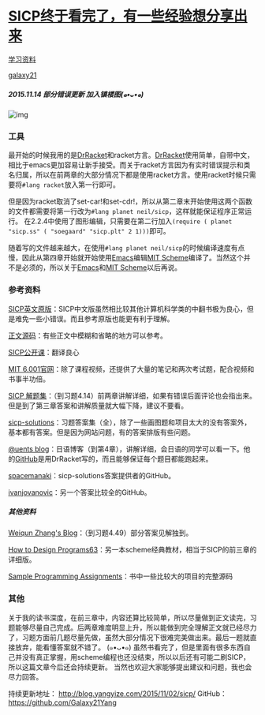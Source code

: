 # [SICP终于看完了，有一些经验想分享出来](http://cocode.cc/t/sicp/3397)

[学习资料](http://cocode.cc/tags/%E5%AD%A6%E4%B9%A0%E8%B5%84%E6%96%99)

[galaxy21](http://cocode.cc/users/galaxy21)

##### 2015.11.14 部分错误更新 加入镇楼图(๑•ᴗ•๑)

![img](http://cocode.cc/uploads/default/optimized/2X/a/a399e135871accf399e0f5640f5d2308b5bd6a43_1_500x500.jpg)

### 工具

最开始的时候我用的是[DrRacket](http://racket-lang.org/)和racket方言。[DrRacket](http://racket-lang.org/)使用简单，自带中文，相比于emacs更加容易让新手接受。而关于racket方言因为有实时错误提示和类名归属，所以在前两章的大部分情况下都是使用racket方言。使用racket时候只需要将`#lang racket`放入第一行即可。

但是因为racket取消了set-car!和set-cdr!，所以从第二章末开始使用这两个函数的文件都需要将第一行改为`#lang planet neil/sicp`，这样就能保证程序正常运行。
在2.2.4中使用了图形编辑，只需要在第二行加入`(require ( planet "sicp.ss" ( "soegaard" "sicp.plt" 2 1)))`即可。

随着写的文件越来越大，在使用`#lang planet neil/sicp`的时候编译速度有点慢，因此从第四章开始就开始使用[Emacs](http://www.gnu.org/software/emacs/emacs.html)编辑[MIT Scheme](http://www.gnu.org/software/mit-scheme/)编译了。当然这个并不是必须的，所以关于[Emacs](http://www.gnu.org/software/emacs/emacs.html)和[MIT Scheme](http://www.gnu.org/software/mit-scheme/)以后再说。

### 参考资料

[SICP英文原版](https://mitpress.mit.edu/sicp/full-text/book/book.html)：SICP中文版虽然相比较其他计算机科学类的中翻书极为良心，但是难免一些小错误。而且参考原版也能更有利于理解。

[正文源码](https://mitpress.mit.edu/sicp/code/index.html)：有些正文中模糊和省略的地方可以参考。

[SICP公开课](http://i.youku.com/u/UNTcxODk3ODQw)：翻译良心

[MIT 6.001官网](http://ocw.mit.edu/courses/electrical-engineering-and-computer-science/6-001-structure-and-interpretation-of-computer-programs-spring-2005/)：除了课程视频，还提供了大量的笔记和两次考试题，配合视频和书事半功倍。

[SICP 解题集](http://sicp.readthedocs.org/en/latest/index.html)：（到习题4.14）前两章讲解详细，如果有错误后面评论也会指出来。但是到了第三章答案和讲解质量就大幅下降，建议不要看。

[sicp-solutions](http://community.schemewiki.org/?sicp-solutions)：习题答案集（全），除了一些画图题和项目太大的没有答案外，基本都有答案。但是因为网站问题，有的答案排版有些问题。

[@uents blog](http://uents.hatenablog.com/entry/sicp/index)：日语博客（到第4章），讲解详细，会日语的同学可以看一下。他的[GitHub](https://github.com/Galaxy21Yang/sicp)是用DrRacket写的，而且能够保证每个题目都能跑起来。

[spacemanaki](https://github.com/spacemanaki/sicp)：sicp-solutions答案提供者的GitHub。

[ivanjovanovic](https://github.com/ivanjovanovic/sicp)：另一个答案比较全的GitHub。

##### 其他资料

[Weiqun Zhang's Blog](https://wqzhang.wordpress.com/sicp-solutions/)：（到习题4.49）部分答案见解独到。

[How to Design Programs63](http://www.htdp.org/2003-09-26/Book/)：另一本scheme经典教材，相当于SICP的前三章的详细版。

[Sample Programming Assignments](https://mitpress.mit.edu/sicp/psets/index.html)：书中一些比较大的项目的完整源码

### 其他

关于我的读书深度，在前三章中，内容还算比较简单，所以尽量做到正文读完，习题能够尽量自己完成。后两章难度明显上升，所以能做到完全理解正文就已经尽力了，习题方面前几题尽量先做，虽然大部分情况下很难完美做出来。最后一题就直接放弃，能看懂答案就不错了。 (๑•ᴗ•๑) 
虽然书看完了，但是里面有很多东西自己并没有真正掌握，用scheme编程也还没结束，所以以后还有可能二刷SICP，所以这篇文章今后还会持续更新。
当然也欢迎大家能够提出建议和问题，我也会尽力回答。

持续更新地址： http://blog.yangyize.com/2015/11/02/sicp/
GitHub： https://github.com/Galaxy21Yang